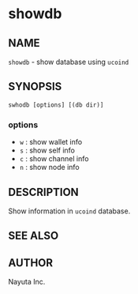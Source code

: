# showdb

## NAME

`showdb` - show database using `ucoind`

## SYNOPSIS

    swhodb [options] [(db dir)]

### options

* `w` : show wallet info
* `s` : show self info
* `c` : show channel info
* `n` : show node info

## DESCRIPTION

Show information in `ucoind` database.

## SEE ALSO

## AUTHOR

Nayuta Inc.
